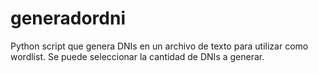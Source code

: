 # generadordni
Python script que genera DNIs en un archivo de texto para utilizar como wordlist.
Se puede seleccionar la cantidad de DNIs a generar.
